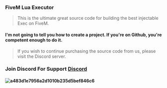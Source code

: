 ### FiveM Lua Executor
> This is the ultimate great source code for building the best injectable Exec on FiveM.


#### I'm not going to tell you how to create a project. If you're on Github, you're competent enough to do it.
> If you wish to continue purchasing the source code from us, please visit the Discord server.

### Join Discord For Support  [Discord](https://discord.gg/3yXwTzghHR)

#### ![a483d1e7956a2d1010b235d5bef846c6](https://user-images.githubusercontent.com/94861415/150639308-9354bdae-6579-444c-82bd-f5d493986143.png)


